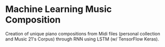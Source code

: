 # Machine Learning Music Composition

Creation of unique piano compositions from Midi files (personal collection and Music 21's Corpus) through RNN using LSTM (w/ TensorFlow Keras).
